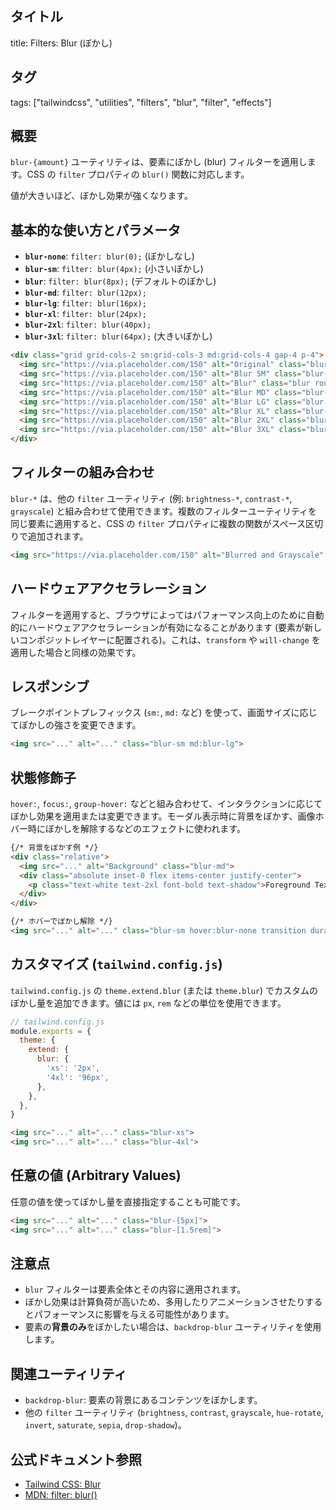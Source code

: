 ## タイトル
title: Filters: Blur (ぼかし)

## タグ
tags: ["tailwindcss", "utilities", "filters", "blur", "filter", "effects"]

## 概要
`blur-{amount}` ユーティリティは、要素にぼかし (blur) フィルターを適用します。CSS の `filter` プロパティの `blur()` 関数に対応します。

値が大きいほど、ぼかし効果が強くなります。

## 基本的な使い方とパラメータ

*   **`blur-none`**: `filter: blur(0);` (ぼかしなし)
*   **`blur-sm`**: `filter: blur(4px);` (小さいぼかし)
*   **`blur`**: `filter: blur(8px);` (デフォルトのぼかし)
*   **`blur-md`**: `filter: blur(12px);`
*   **`blur-lg`**: `filter: blur(16px);`
*   **`blur-xl`**: `filter: blur(24px);`
*   **`blur-2xl`**: `filter: blur(40px);`
*   **`blur-3xl`**: `filter: blur(64px);` (大きいぼかし)

```html
<div class="grid grid-cols-2 sm:grid-cols-3 md:grid-cols-4 gap-4 p-4">
  <img src="https://via.placeholder.com/150" alt="Original" class="blur-none rounded-lg">
  <img src="https://via.placeholder.com/150" alt="Blur SM" class="blur-sm rounded-lg">
  <img src="https://via.placeholder.com/150" alt="Blur" class="blur rounded-lg">
  <img src="https://via.placeholder.com/150" alt="Blur MD" class="blur-md rounded-lg">
  <img src="https://via.placeholder.com/150" alt="Blur LG" class="blur-lg rounded-lg">
  <img src="https://via.placeholder.com/150" alt="Blur XL" class="blur-xl rounded-lg">
  <img src="https://via.placeholder.com/150" alt="Blur 2XL" class="blur-2xl rounded-lg">
  <img src="https://via.placeholder.com/150" alt="Blur 3XL" class="blur-3xl rounded-lg">
</div>
```

## フィルターの組み合わせ

`blur-*` は、他の `filter` ユーティリティ (例: `brightness-*`, `contrast-*`, `grayscale`) と組み合わせて使用できます。複数のフィルターユーティリティを同じ要素に適用すると、CSS の `filter` プロパティに複数の関数がスペース区切りで追加されます。

```html
<img src="https://via.placeholder.com/150" alt="Blurred and Grayscale" class="blur-md grayscale rounded-lg">
```

## ハードウェアアクセラレーション

フィルターを適用すると、ブラウザによってはパフォーマンス向上のために自動的にハードウェアアクセラレーションが有効になることがあります (要素が新しいコンポジットレイヤーに配置される)。これは、`transform` や `will-change` を適用した場合と同様の効果です。

## レスポンシブ

ブレークポイントプレフィックス (`sm:`, `md:` など) を使って、画面サイズに応じてぼかしの強さを変更できます。

```html
<img src="..." alt="..." class="blur-sm md:blur-lg">
```

## 状態修飾子

`hover:`, `focus:`, `group-hover:` などと組み合わせて、インタラクションに応じてぼかし効果を適用または変更できます。モーダル表示時に背景をぼかす、画像ホバー時にぼかしを解除するなどのエフェクトに使われます。

```html
{/* 背景をぼかす例 */}
<div class="relative">
  <img src="..." alt="Background" class="blur-md">
  <div class="absolute inset-0 flex items-center justify-center">
    <p class="text-white text-2xl font-bold text-shadow">Foreground Text</p>
  </div>
</div>

{/* ホバーでぼかし解除 */}
<img src="..." alt="..." class="blur-sm hover:blur-none transition duration-300">
```

## カスタマイズ (`tailwind.config.js`)

`tailwind.config.js` の `theme.extend.blur` (または `theme.blur`) でカスタムのぼかし量を追加できます。値には `px`, `rem` などの単位を使用できます。

```javascript
// tailwind.config.js
module.exports = {
  theme: {
    extend: {
      blur: {
        'xs': '2px',
        '4xl': '96px',
      },
    },
  },
}
```

```html
<img src="..." alt="..." class="blur-xs">
<img src="..." alt="..." class="blur-4xl">
```

## 任意の値 (Arbitrary Values)

任意の値を使ってぼかし量を直接指定することも可能です。

```html
<img src="..." alt="..." class="blur-[5px]">
<img src="..." alt="..." class="blur-[1.5rem]">
```

## 注意点

*   `blur` フィルターは要素全体とその内容に適用されます。
*   ぼかし効果は計算負荷が高いため、多用したりアニメーションさせたりするとパフォーマンスに影響を与える可能性があります。
*   要素の**背景のみ**をぼかしたい場合は、`backdrop-blur` ユーティリティを使用します。

## 関連ユーティリティ

*   `backdrop-blur`: 要素の背景にあるコンテンツをぼかします。
*   他の `filter` ユーティリティ (`brightness`, `contrast`, `grayscale`, `hue-rotate`, `invert`, `saturate`, `sepia`, `drop-shadow`)。

## 公式ドキュメント参照
*   [Tailwind CSS: Blur](https://tailwindcss.com/docs/blur)
*   [MDN: filter: blur()](https://developer.mozilla.org/en-US/docs/Web/CSS/filter-function/blur)